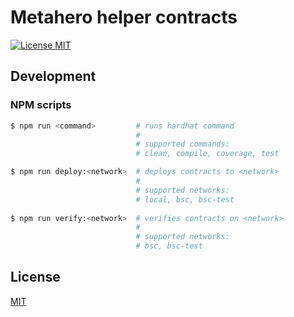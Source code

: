 # Metahero helper contracts

[![License MIT][license-image]][license-url]

## Development

### NPM scripts

```bash
$ npm run <command>         # runs hardhat command
                            # 
                            # supported commands:
                            # clean, compile, coverage, test

$ npm run deploy:<network>  # deploys contracts to <network>
                            # 
                            # supported networks:
                            # local, bsc, bsc-test
                            
$ npm run verify:<network>  # verifies contracts on <network>
                            # 
                            # supported networks:
                            # bsc, bsc-test
```

## License

[MIT][license-url]

[license-image]: https://img.shields.io/badge/License-MIT-yellow.svg
[license-url]: https://github.com/metahero-io/metahero-contracts/blob/master/LICENSE